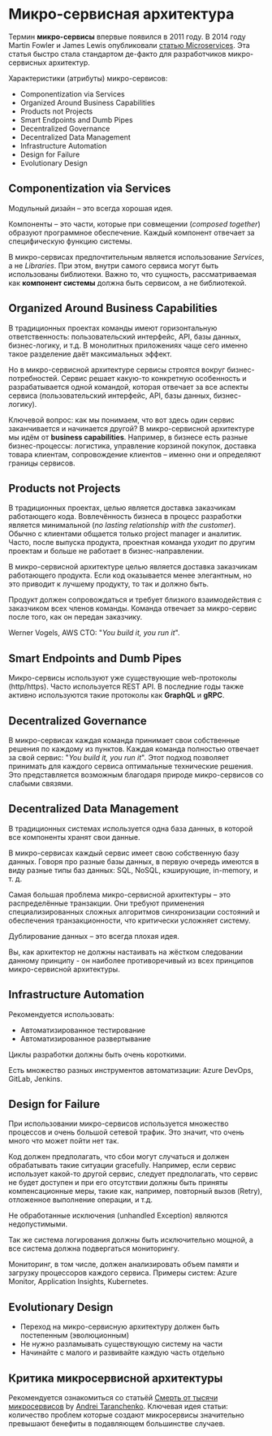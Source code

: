 # Микро-сервисная архитектура

Термин **микро-сервисы** впервые появился в 2011 году. В 2014 году Martin Fowler и James Lewis опубликовали [статью Microservices](https://martinfowler.com/articles/microservices.html). Эта статья быстро стала стандартом де-факто для разработчиков микро-сервисных архитектур.

Характеристики (атрибуты) микро-сервисов:

- Componentization via Services
- Organized Around Business Capabilities
- Products not Projects
- Smart Endpoints and Dumb Pipes
- Decentralized Governance
- Decentralized Data Management
- Infrastructure Automation
- Design for Failure
- Evolutionary Design

## Componentization via Services

Модульный дизайн – это всегда хорошая идея.

Компоненты – это части, которые при совмещении (*composed together*) образуют программное обеспечение. Каждый компонент отвечает за специфическую функцию системы.

В микро-сервисах предпочтительным является использование *Services*, а не *Libraries*. При этом, внутри самого сервиса могут быть использованы библиотеки. Важно то, что сущность, рассматриваемая как **компонент системы** должна быть сервисом, а не библиотекой.

## Organized Around Business Capabilities

В традиционных проектах команды имеют горизонтальную ответственность: пользовательский интерфейс, API, базы данных, бизнес-логику, и т.д. В монолитных приложениях чаще сего именно такое разделение даёт максимальных эффект.

Но в микро-сервисной архитектуре сервисы строятся вокруг бизнес-потребностей. Сервис решает какую-то конкретную особенность и разрабатывается одной командой, которая отвечает за все аспекты сервиса (пользовательский интерфейс, API, базы данных, бизнес-логику).

Ключевой вопрос: как мы понимаем, что вот здесь один сервис заканчивается и начинается другой? В микро-сервисной архитектуре мы идём от **business capabilities**. Например, в бизнесе есть разные бизнес-процессы: логистика, управление корзиной покупок, доставка товара клиентам, сопровождение клиентов – именно они и определяют границы сервисов.

## Products not Projects

В традиционных проектах, целью является доставка заказчикам работающего кода. Вовлечённость бизнеса в процесс разработки является минимальной (*no lasting relationship with the customer*). Обычно с клиентами общается только project manager и аналитик. Часто, после выпуска продукта, проектная команда уходит по другим проектам и больше не работает в бизнес-направлении.

В микро-сервисной архитектуре целью является доставка заказчикам работающего продукта. Если код оказывается менее элегантным, но это приводит к лучшему продукту, то так и должно быть.

Продукт должен сопровождаться и требует близкого взаимодействия с заказчиком всех членов команды.
Команда отвечает за микро-сервис после того, как он передан заказчику.

Werner Vogels, AWS CTO: "*You build it, you run it*".

## Smart Endpoints and Dumb Pipes

Микро-сервисы используют уже существующие web-протоколы (http/https). Часто используется REST API. В последние годы также активно используются такие протоколы как **GraphQL** и **gRPC**.

## Decentralized Governance

В микро-сервисах каждая команда принимает свои собственные решения по каждому из пунктов. Каждая команда полностью отвечает за свой сервис: "*You build it, you run it*". Этот подход позволяет принимать для каждого сервиса оптимальные технические решения. Это представляется возможным благодаря природе микро-сервисов со слабыми связями.

## Decentralized Data Management

В традиционных системах используется одна база данных, в которой все компоненты хранят свои данные.

В микро-сервисах каждый сервис имеет свою собственную базу данных. Говоря про разные базы данных, в первую очередь имеются в виду разные типы баз данных: SQL, NoSQL, кэширующие, in-memory, и т. д.

Самая большая проблема микро-сервисной архитектуры – это распределённые транзакции. Они требуют применения специализированных сложных алгоритмов синхронизации состояний и обеспечения транзакционности, что критически усложняет систему.

Дублирование данных – это всегда плохая идея.

Вы, как архитектор не должны настаивать на жёстком следовании данному принципу - он наиболее противоречивый из всех принципов микро-сервисной архитектуры.

## Infrastructure Automation

Рекомендуется использовать:

- Автоматизированное тестирование
- Автоматизированное развертывание

Циклы разработки должны быть очень короткими.

Есть множество разных инструментов автоматизации: Azure DevOps, GitLab, Jenkins.

## Design for Failure

При использовании микро-сервисов используется множество процессов и очень большой сетевой трафик. Это значит, что очень много что может пойти нет так.

Код должен предполагать, что сбои могут случаться и должен обрабатывать такие ситуации gracefully. Например, если сервис использует какой-то другой сервис, следует предполагать, что сервис не будет доступен и при его отсутствии должны быть приняты компенсационные меры, такие как, например, повторный вызов (Retry), отложенное выполнение операции, и т.д.

Не обработанные исключения (unhandled Exception) являются недопустимыми.

Так же система логирования должны быть исключительно мощной, а все система должна подвергаться мониторингу.

Мониторинг, в том числе, должен анализировать объем памяти и загрузку процессоров каждого сервиса. Примеры систем: Azure Monitor, Application Insights, Kubernetes.

## Evolutionary Design

- Переход на микро-сервисную архитектуру должен быть постепенным (эволюционным)
- Не нужно разламывать существующую систему на части
- Начинайте с малого и развивайте каждую часть отдельно

## Критика микросервисной архитектуры

Рекомендуется ознакомиться со статьёй [Смерть от тысячи микросервисов](https://habr.com/ru/articles/779362/) by [Andrei Taranchenko](https://renegadeotter.com/2023/09/10/death-by-a-thousand-microservices). Ключевая идея статьи: количество проблем которые создают микросервисы значительно превышают бенефиты в подавляющем большинстве случаев.
